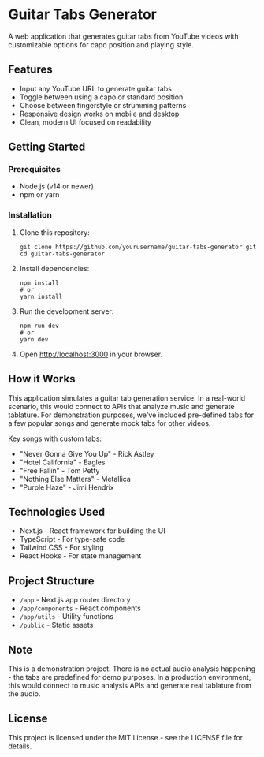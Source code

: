 # Guitar Tabs Generator

A web application that generates guitar tabs from YouTube videos with customizable options for capo position and playing style.

## Features

- Input any YouTube URL to generate guitar tabs
- Toggle between using a capo or standard position
- Choose between fingerstyle or strumming patterns
- Responsive design works on mobile and desktop
- Clean, modern UI focused on readability

## Getting Started

### Prerequisites

- Node.js (v14 or newer)
- npm or yarn

### Installation

1. Clone this repository:
   ```
   git clone https://github.com/yourusername/guitar-tabs-generator.git
   cd guitar-tabs-generator
   ```

2. Install dependencies:
   ```
   npm install
   # or
   yarn install
   ```

3. Run the development server:
   ```
   npm run dev
   # or
   yarn dev
   ```

4. Open [http://localhost:3000](http://localhost:3000) in your browser.

## How it Works

This application simulates a guitar tab generation service. In a real-world scenario, this would connect to APIs that analyze music and generate tablature. For demonstration purposes, we've included pre-defined tabs for a few popular songs and generate mock tabs for other videos.

Key songs with custom tabs:
- "Never Gonna Give You Up" - Rick Astley
- "Hotel California" - Eagles
- "Free Fallin" - Tom Petty
- "Nothing Else Matters" - Metallica
- "Purple Haze" - Jimi Hendrix

## Technologies Used

- Next.js - React framework for building the UI
- TypeScript - For type-safe code
- Tailwind CSS - For styling
- React Hooks - For state management

## Project Structure

- `/app` - Next.js app router directory
- `/app/components` - React components
- `/app/utils` - Utility functions
- `/public` - Static assets

## Note

This is a demonstration project. There is no actual audio analysis happening - the tabs are predefined for demo purposes. In a production environment, this would connect to music analysis APIs and generate real tablature from the audio.

## License

This project is licensed under the MIT License - see the LICENSE file for details.
